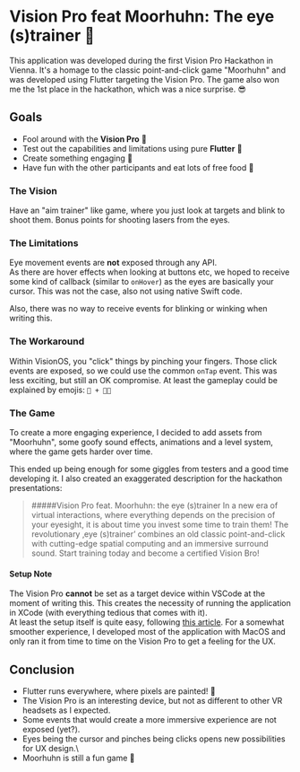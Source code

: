 # Vision Pro feat Moorhuhn: The eye (s)trainer 🐔

This application was developed during the first Vision Pro Hackathon in Vienna.
It's a homage to the classic point-and-click game "Moorhuhn" and was developed using Flutter targeting the Vision Pro.
The game also won me the 1st place in the hackathon, which was a nice surprise. 😎

## Goals
- Fool around with the **Vision Pro** 🥽
- Test out the capabilities and limitations using pure **Flutter** 💙
- Create something engaging 🐔
- Have fun with the other participants and eat lots of free food 🍕

### The Vision

Have an "aim trainer" like game, where you just look at targets and blink to shoot them. 
Bonus points for shooting lasers from the eyes.

### The Limitations

Eye movement events are **not** exposed through any API. \
As there are hover effects when looking at buttons etc, we hoped to receive some kind of callback (similar to `onHover`) as the eyes are basically your cursor. This was not the case, also not using native Swift code.

Also, there was no way to receive events for blinking or winking when writing this.

### The Workaround

Within VisionOS, you "click" things by pinching your fingers. Those click events are exposed, so we could use the common `onTap` event.
This was less exciting, but still an OK compromise. At least the gameplay could be explained by emojis: `👀 + 👌🏼`

### The Game

To create a more engaging experience, I decided to add assets from "Moorhuhn", some goofy sound effects, animations and a level system, where the game gets harder over time.

This ended up being enough for some giggles from testers and a good time developing it. I also created an exaggerated description for the hackathon presentations: 

> #####Vision Pro feat. Moorhuhn: the eye (s)trainer
>In a new era of virtual interactions, where everything depends on the precision of your eyesight, it is about time you invest some time to train them!
>The revolutionary ‚eye (s)trainer’ combines an old classic point-and-click with cutting-edge spatial computing and an immersive surround sound.
>Start training today and become a certified Vision Bro!

#### Setup Note

The Vision Pro **cannot** be set as a target device within VSCode at the moment of writing this. This creates the necessity of running the application in XCode (with everything tedious that comes with it).\
 At least the setup itself is quite easy, following [this article]( https://simonauer.medium.com/how-to-get-started-with-flutter-and-visionos-apple-vision-pro-4335c3243248).
For a somewhat smoother experience, I developed most of the application with MacOS and only ran it from time to time on the Vision Pro to get a feeling for the UX.

## Conclusion
- Flutter runs everywhere, where pixels are painted! 💙
- The Vision Pro is an interesting device, but not as different to other VR headsets as I expected.
- Some events that would create a more immersive experience are not exposed (yet?).
- Eyes being the cursor and pinches being clicks opens new possibilities for UX design.\
- Moorhuhn is still a fun game 🐔